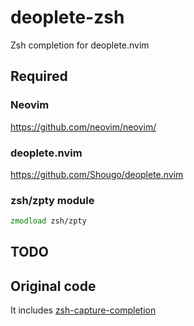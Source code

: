 # deoplete-zsh

Zsh completion for deoplete.nvim

## Required

### Neovim
https://github.com/neovim/neovim/

### deoplete.nvim
https://github.com/Shougo/deoplete.nvim

### zsh/zpty module
```zsh
zmodload zsh/zpty
```

## TODO

## Original code

It includes [zsh-capture-completion](https://github.com/Valodim/zsh-capture-completion)
